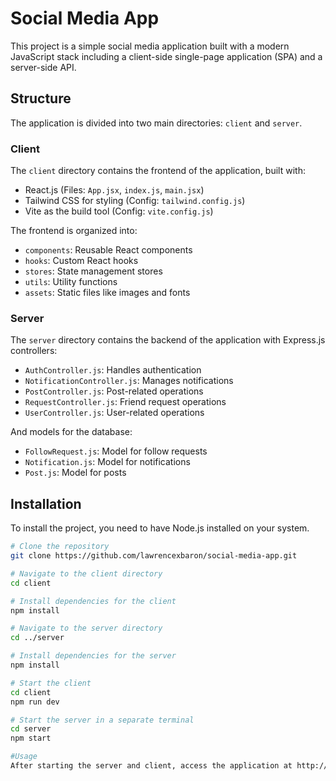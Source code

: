 # Social Media App

This project is a simple social media application built with a modern JavaScript stack including a client-side single-page application (SPA) and a server-side API.

## Structure

The application is divided into two main directories: `client` and `server`.

### Client

The `client` directory contains the frontend of the application, built with:

- React.js (Files: `App.jsx`, `index.js`, `main.jsx`)
- Tailwind CSS for styling (Config: `tailwind.config.js`)
- Vite as the build tool (Config: `vite.config.js`)

The frontend is organized into:

- `components`: Reusable React components
- `hooks`: Custom React hooks
- `stores`: State management stores
- `utils`: Utility functions
- `assets`: Static files like images and fonts

### Server

The `server` directory contains the backend of the application with Express.js controllers:

- `AuthController.js`: Handles authentication
- `NotificationController.js`: Manages notifications
- `PostController.js`: Post-related operations
- `RequestController.js`: Friend request operations
- `UserController.js`: User-related operations

And models for the database:

- `FollowRequest.js`: Model for follow requests
- `Notification.js`: Model for notifications
- `Post.js`: Model for posts

## Installation

To install the project, you need to have Node.js installed on your system.

```bash
# Clone the repository
git clone https://github.com/lawrencexbaron/social-media-app.git

# Navigate to the client directory
cd client

# Install dependencies for the client
npm install

# Navigate to the server directory
cd ../server

# Install dependencies for the server
npm install

# Start the client
cd client
npm run dev

# Start the server in a separate terminal
cd server
npm start

#Usage
After starting the server and client, access the application at http://localhost:3000
```
